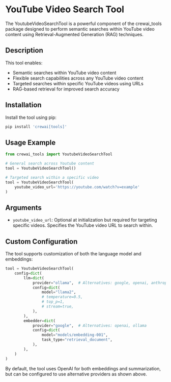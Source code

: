 # YouTube Video Search Tool

The YoutubeVideoSearchTool is a powerful component of the crewai_tools package designed to perform semantic searches within YouTube video content using Retrieval-Augmented Generation (RAG) techniques.

## Description

This tool enables:
- Semantic searches within YouTube video content
- Flexible search capabilities across any YouTube video content
- Targeted searches within specific YouTube videos using URLs
- RAG-based retrieval for improved search accuracy

## Installation

Install the tool using pip:

```bash
pip install 'crewai[tools]'
```

## Usage Example

```python
from crewai_tools import YoutubeVideoSearchTool

# General search across Youtube content
tool = YoutubeVideoSearchTool()

# Targeted search within a specific video
tool = YoutubeVideoSearchTool(
    youtube_video_url='https://youtube.com/watch?v=example'
)
```

## Arguments

- `youtube_video_url`: Optional at initialization but required for targeting specific videos. Specifies the YouTube video URL to search within.

## Custom Configuration

The tool supports customization of both the language model and embeddings:

```python
tool = YoutubeVideoSearchTool(
    config=dict(
        llm=dict(
            provider="ollama",  # Alternatives: google, openai, anthropic, llama2
            config=dict(
                model="llama2",
                # temperature=0.5,
                # top_p=1,
                # stream=true,
            ),
        ),
        embedder=dict(
            provider="google",  # Alternatives: openai, ollama
            config=dict(
                model="models/embedding-001",
                task_type="retrieval_document",
            ),
        ),
    )
)
```

By default, the tool uses OpenAI for both embeddings and summarization, but can be configured to use alternative providers as shown above.
